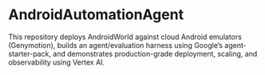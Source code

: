 # AndroidAutomationAgent
This repository deploys AndroidWorld against cloud Android emulators (Genymotion), builds an agent/evaluation harness using Google’s agent-starter-pack, and demonstrates production-grade deployment, scaling, and observability using Vertex AI.
